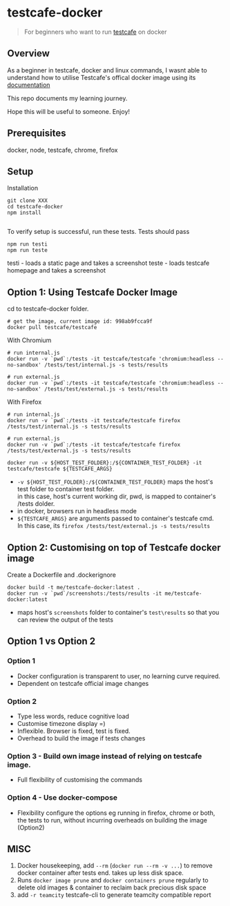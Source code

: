 # testcafe-docker

> For beginners who want to run [testcafe](https://devexpress.github.io/testcafe/) on docker

## Overview

As a beginner in testcafe, docker and linux commands, I wasnt able to understand how to utilise Testcafe's offical docker image using its [documentation](https://devexpress.github.io/testcafe/documentation/using-testcafe/using-testcafe-docker-image.html)

This repo documents my learning journey.

Hope this will be useful to someone. Enjoy!  

## Prerequisites
docker, node, testcafe, chrome, firefox

## Setup

Installation
``` setup
git clone XXX
cd testcafe-docker
npm install
 
```

To verify setup is successful, run these tests. Tests should pass

```
npm run testi
npm run teste
```

testi - loads a static page and takes a screenshot
teste - loads testcafe homepage and takes a screenshot


## Option 1: Using Testcafe Docker Image


cd to testcafe-docker folder.

```
# get the image, current image id: 998ab9fcca9f  
docker pull testcafe/testcafe
```

With Chromium
```
# run internal.js
docker run -v `pwd`:/tests -it testcafe/testcafe 'chromium:headless --no-sandbox' /tests/test/internal.js -s tests/results

# run external.js
docker run -v `pwd`:/tests -it testcafe/testcafe 'chromium:headless --no-sandbox' /tests/test/external.js -s tests/results
```

With Firefox
```
# run internal.js
docker run -v `pwd`:/tests -it testcafe/testcafe firefox /tests/test/internal.js -s tests/results

# run external.js
docker run -v `pwd`:/tests -it testcafe/testcafe firefox /tests/test/external.js -s tests/results
```

```
docker run -v ${HOST_TEST_FOLDER}:/${CONTAINER_TEST_FOLDER} -it testcafe/testcafe ${TESTCAFE_ARGS}
```

* `-v ${HOST_TEST_FOLDER}:/${CONTAINER_TEST_FOLDER}` maps the host's test folder to container test folder.  
in this case, host's current working dir, pwd, is mapped to container's /tests dolder.
* in docker, browsers run in headless mode
* `${TESTCAFE_ARGS}` are arguments passed to container's testcafe cmd.  
In this case, its `firefox /tests/test/external.js -s tests/results`

## Option 2: Customising on top of Testcafe docker image
Create a Dockerfile and .dockerignore

```
docker build -t me/testcafe-docker:latest .
docker run -v `pwd`/screenshots:/tests/results -it me/testcafe-docker:latest
```

* maps host's `screenshots` folder to container's `test\results` so that you can review the output of the tests

## Option 1 vs Option 2 
### Option 1 
- Docker configuration is transparent to user, no learning curve required.
- Dependent on testcafe official image changes 

### Option 2
- Type less words, reduce cognitive load
- Customise timezone display =)
- Inflexible. Browser is fixed, test is fixed.
- Overhead to build the image if tests changes

### Option 3 - Build own image instead of relying on testcafe image.
- Full flexibility of customising the commands

### Option 4 - Use docker-compose 
- Flexibility configure the options eg running in firefox, chrome or both, the tests to run, without incurring overheads on building the image (Option2) 


## MISC
1. Docker housekeeping, add `--rm` (`docker run --rm -v ...`) to remove docker container after tests end. takes up less disk space.
2. Runs `docker image prune` and `docker containers prune` regularly to delete old images & container to reclaim back precious disk space
3. add `-r teamcity` testcafe-cli to generate teamcity compatible report 
